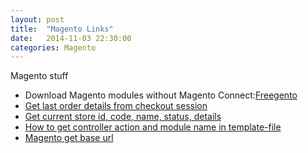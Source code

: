 ```yaml
---
layout: post
title:  "Magento Links"
date:   2014-11-03 22:30:00
categories: Magento
---
```


Magento stuff

* Download Magento modules without Magento Connect:[Freegento][freegento]
* [Get last order details from checkout session][last-order]
* [Get current store id, code, name, status, details][current-id]
* [How to get controller action and module name in template-file][get-controller-action]
* [Magento get base url][magento-get-base]

[freegento]:http://freegento.com/ddl-magento-extension.php
[last-order]:http://www.codexpedia.com/magento/get-last-order-details-from-checkout-session-in-magento/
[current-id]:http://www.kathirvel.com/magento-get-current-store-id-code-name-status-details/
[get-controller-action]:http://blog.chapagain.com.np/magento-how-to-get-controller-action-and-module-name-in-template-file/
[magento-get-base]:http://jagdeepbanga.com/blog/magento-get-base-url-skin-url-media-url-js-url-store-url-and-current-url.html
